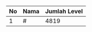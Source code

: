 | No | Nama            | Jumlah Level |
|----|-----------------|--------------|
| 1  | #    |    4819        |
